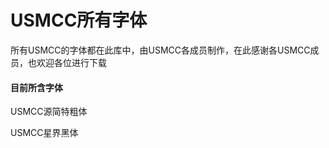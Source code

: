 # USMCC所有字体

所有USMCC的字体都在此库中，由USMCC各成员制作，在此感谢各USMCC成员，也欢迎各位进行下载

#### 目前所含字体

USMCC源简特粗体

USMCC星界黑体
